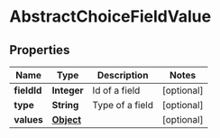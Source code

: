 
# AbstractChoiceFieldValue

## Properties
Name | Type | Description | Notes
------------ | ------------- | ------------- | -------------
**fieldId** | **Integer** | Id of a field |  [optional]
**type** | **String** | Type of a field |  [optional]
**values** | [**Object**](.md) |  |  [optional]




